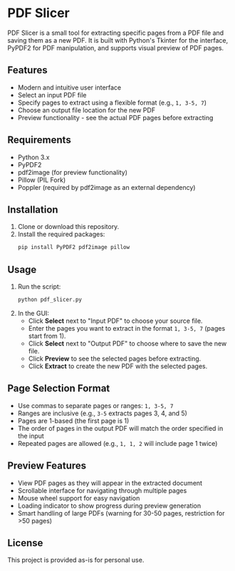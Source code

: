 # PDF Slicer

PDF Slicer is a small tool for extracting specific pages from a PDF file and saving them as a new PDF. It is built with Python's Tkinter for the interface, PyPDF2 for PDF manipulation, and supports visual preview of PDF pages.

## Features
- Modern and intuitive user interface
- Select an input PDF file
- Specify pages to extract using a flexible format (e.g., `1, 3-5, 7`)
- Choose an output file location for the new PDF
- Preview functionality - see the actual PDF pages before extracting

## Requirements
- Python 3.x
- PyPDF2
- pdf2image (for preview functionality)
- Pillow (PIL Fork)
- Poppler (required by pdf2image as an external dependency)

## Installation
1. Clone or download this repository.
2. Install the required packages:
   ```sh
   pip install PyPDF2 pdf2image pillow
   ```
   
## Usage
1. Run the script:
   ```sh
   python pdf_slicer.py
   ```
2. In the GUI:
   - Click **Select** next to "Input PDF" to choose your source file.
   - Enter the pages you want to extract in the format `1, 3-5, 7` (pages start from 1).
   - Click **Select** next to "Output PDF" to choose where to save the new file.
   - Click **Preview** to see the selected pages before extracting.
   - Click **Extract** to create the new PDF with the selected pages.

## Page Selection Format
- Use commas to separate pages or ranges: `1, 3-5, 7`
- Ranges are inclusive (e.g., `3-5` extracts pages 3, 4, and 5)
- Pages are 1-based (the first page is 1)
- The order of pages in the output PDF will match the order specified in the input
- Repeated pages are allowed (e.g., `1, 1, 2` will include page 1 twice)

## Preview Features
- View PDF pages as they will appear in the extracted document
- Scrollable interface for navigating through multiple pages
- Mouse wheel support for easy navigation
- Loading indicator to show progress during preview generation
- Smart handling of large PDFs (warning for 30-50 pages, restriction for >50 pages)

## License
This project is provided as-is for personal use.
